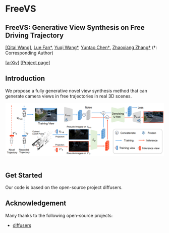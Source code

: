# FreeVS
## FreeVS: Generative View Synthesis on Free Driving Trajectory
[[Qitai Wang]](https://github.com/esdolo), [Lue Fan*](https://lue.fan/), [Yuqi Wang*](https://robertwyq.github.io/), [Yuntao Chen†](https://scholar.google.com/citations?user=iLOoUqIAAAAJ), [Zhaoxiang Zhang†](https://zhaoxiangzhang.net/)
(†: Corresponding Author)

[[arXiv](https://arxiv.org/abs/2311.17918)] [[Project page](https://drive-wm.github.io/)]

## Introduction
We propose a fully generative novel view synthesis method that can generate camera views in free trajectories in real 3D scenes.
<div align="center">
  <img src="FreeVS_pipeline.png" width="800"/>
</div><br/>

## Get Started
Our code is based on the open-source project diffusers.

<!--
## Citation
```
@article{wang2023driving,
  title={Driving into the Future: Multiview Visual Forecasting and Planning with World Model for Autonomous Driving},
  author={Wang, Yuqi and He, Jiawei and Fan, Lue and Li, Hongxin and Chen, Yuntao and Zhang, Zhaoxiang},
  journal={arXiv preprint arXiv:2311.17918},
  year={2023}
}
```
-->

## Acknowledgement 
Many thanks to the following open-source projects:
* [diffusers](https://github.com/huggingface/diffusers)
